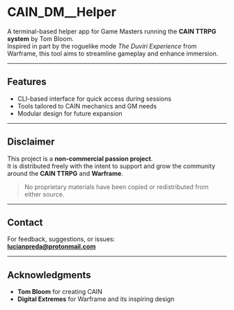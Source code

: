 # CAIN_DM__Helper

A terminal-based helper app for Game Masters running the **CAIN TTRPG system** by Tom Bloom.  
Inspired in part by the roguelike mode *The Duviri Experience* from Warframe, this tool aims to streamline gameplay and enhance immersion.

---

## Features

- CLI-based interface for quick access during sessions
- Tools tailored to CAIN mechanics and GM needs
- Modular design for future expansion

---

## Disclaimer

This project is a **non-commercial passion project**.  
It is distributed freely with the intent to support and grow the community around the **CAIN TTRPG** and **Warframe**.

> No proprietary materials have been copied or redistributed from either source.

---

## Contact

For feedback, suggestions, or issues:  
**lucianpreda@protonmail.com**

---

## Acknowledgments

- **Tom Bloom** for creating CAIN
- **Digital Extremes** for Warframe and its inspiring design
